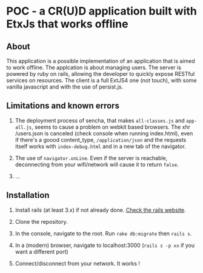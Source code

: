 POC - a CR(U)D application built with EtxJs that works offline
==============================================================

About
-----

This application is a possible implementation of an application that is aimed to work offline. The 
applcation is about managing users. The server is powered by ruby on rails, allowing the developer to
quickly expose RESTful services on resources. The client is a full ExtJS4 one (not touch), with some 
vanilla javascript and with the use of persist.js.


Limitations and known errors
----------------------------

1. The deployment process of sencha, that makes `all-classes.js` and `app-all.js`, seems to cause a problem on
webkit based browsers. The xhr /users.json is canceled (check console when running index.html), even if there's 
a goood content_type, `/application/json` and the requests itself works with `index-debug.html` and in a new tab
of the navigator.

2. The use of `navigator.onLine`. Even if the server is reachable, deconnecting from your wifi/network will cause
it to return `false`.

3. ...

Installation
------------

1. Install rails (at least 3.x) if not already done. [Check the rails website](http://rubyonrails.org/download).

2. Clone the repository.

3. In the console, navigate to the root. Run `rake db:migrate` then `rails s`.

4. In a (modern) browser, navigate to localhost:3000 (`rails s -p xx` if you want a different port)

5. Connect/disconnect from your network. It works !